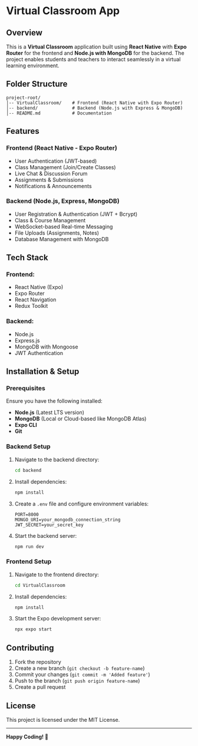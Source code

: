 # Virtual Classroom App

## Overview
This is a **Virtual Classroom** application built using **React Native** with **Expo Router** for the frontend and **Node.js with MongoDB** for the backend. The project enables students and teachers to interact seamlessly in a virtual learning environment.

## Folder Structure
```
project-root/
│-- VirtualClassroom/    # Frontend (React Native with Expo Router)
│-- backend/             # Backend (Node.js with Express & MongoDB)
│-- README.md            # Documentation
```

## Features
### Frontend (React Native - Expo Router)
- User Authentication (JWT-based)
- Class Management (Join/Create Classes)
- Live Chat & Discussion Forum
- Assignments & Submissions
- Notifications & Announcements

### Backend (Node.js, Express, MongoDB)
- User Registration & Authentication (JWT + Bcrypt)
- Class & Course Management
- WebSocket-based Real-time Messaging
- File Uploads (Assignments, Notes)
- Database Management with MongoDB

## Tech Stack
### Frontend:
- React Native (Expo)
- Expo Router
- React Navigation
- Redux Toolkit


### Backend:
- Node.js
- Express.js
- MongoDB with Mongoose
- JWT Authentication


## Installation & Setup
### Prerequisites
Ensure you have the following installed:
- **Node.js** (Latest LTS version)
- **MongoDB** (Local or Cloud-based like MongoDB Atlas)
- **Expo CLI**
- **Git**

### Backend Setup
1. Navigate to the backend directory:
   ```sh
   cd backend
   ```
2. Install dependencies:
   ```sh
   npm install
   ```
3. Create a `.env` file and configure environment variables:
   ```env
   PORT=8000
   MONGO_URI=your_mongodb_connection_string
   JWT_SECRET=your_secret_key
   ```
4. Start the backend server:
   ```sh
   npm run dev
   ```

### Frontend Setup
1. Navigate to the frontend directory:
   ```sh
   cd VirtualClassroom
   ```
2. Install dependencies:
   ```sh
   npm install
   ```
3. Start the Expo development server:
   ```sh
   npx expo start
   ```



## Contributing
1. Fork the repository
2. Create a new branch (`git checkout -b feature-name`)
3. Commit your changes (`git commit -m 'Added feature'`)
4. Push to the branch (`git push origin feature-name`)
5. Create a pull request

## License
This project is licensed under the MIT License.

---
**Happy Coding! 🚀**